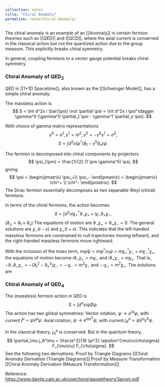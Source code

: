 ```yaml
---
collection: notes
title: "Chiral Anomaly"
permalink: /note/Chiral-Anomaly/
---
```

The chiral anomaly is an example of an [[Anomaly]] in certain fermion theories such as [[QED]] and [[QCD]], where the axial current is conserved in the classical action but not the quantized action due to the group measure. This explicitly breaks chiral symmetry.

In general, coupling fermions to a vector gauge potential breaks chiral symmetry.

### Chiral Anomaly of QED$_2$

QED in [[1+1D Spacetime]], also known as the [[Schwinger Model]], has a simple chiral anomaly.

The massless action is 
$$
S = \int d^2x i \bar{\psi} \not \partial \psi = \int d^2x i \psi^\dagger \gamma^0 (\gamma^0 \partial_t \psi - \gamma^1 \partial_x \psi).
$$

With choice of gamma matrix representations 
$$
\gamma^0 = \sigma^1, \gamma^1 = i \sigma^2,\gamma^5 = -\gamma^0 \gamma^1 = \sigma^3,
$$
$$
S = \int d^2x i \psi^\dagger (\partial_t - \gamma^5 \partial_x)\psi.
$$

The fermion is decomposed into chiral components by projectors
$$
\psi_{\pm} = \frac{1}{2} (1 \pm \gamma^5) \psi,
$$
giving 
$$
\psi = 
\begin{pmatrix}
\psi_+\\
\psi_-
\end{pmatrix} =  
\begin{pmatrix}
\chi^+ \\
\chi^-
\end{pmatrix}.
$$
The Dirac fermion essentially decomposes as two separable Weyl (chiral) fermions.

In terms of the chiral fermions, the action becomes
$$
S = \int d^2x i \chi_+^\dagger \partial_- \chi_+ + i\chi_- \partial_+ \chi_-.
$$
$(\partial_\pm = \partial_t \pm \partial_x)$
The equations of motion are $\partial_- \chi_+ = \partial_+ \chi_- = 0$. The general solutions are $\chi_-(t-x)$ and $\chi_+(t+x)$. This indicates that the left-handed massless fermions are constrained to null trajectories moving leftward, and the right-handed massless fermions move rightward.

With the inclusion of the mass term, $m \bar{\psi} \psi = m \psi^\dagger \sigma_1 \psi = m\chi_+^\dagger \chi_- + m\chi_-^\dagger \chi_+$, the equations of motion become $i \partial_- \chi_+ = m \chi_-$ and $i \partial_+ \chi_- = m \chi_+$. That is, $-\partial_-\partial_+ \chi_- = -(\partial_t^2 - \partial_x^2)\chi_- = -\square \chi_- = m^2 \chi_-$ and $-\square \chi_+ = m^2 \chi_+$.
The solutions are 


### Chiral Anomaly of QED$_4$

The (massless) fermion action in QED is
$$
S = \int d^nx i \bar{\psi} \not D \psi.
$$
The action has two global symmetries: 
Vector rotation, $\psi \rightarrow e^{ i\alpha } \psi$, with current $j^\mu = \bar{\psi} \gamma^\mu \psi$.
Axial rotation, $\psi \rightarrow e^{ i\alpha\gamma^5 }\psi$, with current $j_A^\mu = \bar{\psi} \gamma^\mu \gamma^5 \psi$.

In the classical theory, $j_A^\mu$ is conserved. But in the quantum theory,
$$
\partial_\mu j_A^\mu = \frac{e^2}{16 \pi^2} \epsilon^{\mu\nu\rho\sigma} F_{\mu\nu} F_{\rho\sigma}.
$$
See the following two derivations:
Proof by Triangle Diagrams [[Chiral Anomaly Derivation (Triangle Diagrams)]]
Proof by Measure Transformation [[Chiral Anomaly Derivation (Measure Transformation)]]




Reference: https://www.damtp.cam.ac.uk/user/tong/gaugetheory/3anom.pdf